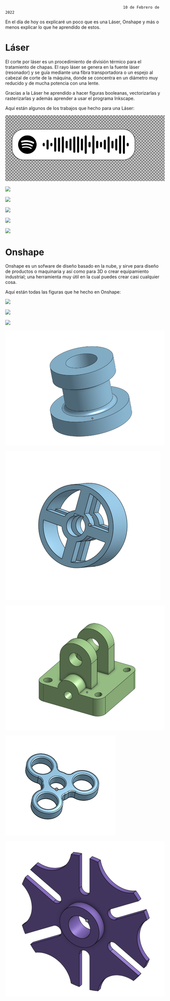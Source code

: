                                                         10 de Febrero de 2022


En el día de hoy os explicaré un poco que es una Láser, Onshape y más o menos explicar lo que he aprendido de estos.

# Láser

El corte por láser es un procedimiento de división térmico para el tratamiento de chapas. El rayo láser se genera en la fuente láser (resonador) y 
se guía mediante una fibra transportadora o un espejo al cabezal de corte de la máquina, donde se concentra en un diámetro muy reducido y de mucha potencia 
con una lente.

Gracias a la Láser he aprendido a hacer figuras booleanas, vectorizarlas y rasterizarlas y además aprender a usar el programa Inkscape.

Aquí están algunos de los trabajos que hecho para una Láser:

![](https://github.com/Tabrih/2D-y-3D/blob/main/Im%C3%A1genes/Canci%C3%B3n%20Inkscape.png)

![](https://github.com/Tabrih/2D-y-3D/blob/main/Im%C3%A1genes/Inkscape%20Leo%204.png)

![](https://github.com/Tabrih/2D-y-3D/blob/main/Im%C3%A1genes/Inkscape%20Leo%201.png)

![](https://github.com/Tabrih/2D-y-3D/blob/main/Im%C3%A1genes/Inkscape%20Leo%202.png)

![](https://github.com/Tabrih/2D-y-3D/blob/main/Im%C3%A1genes/Inkscape%20Leo%203.png)

![](https://github.com/Tabrih/2D-y-3D/blob/main/Im%C3%A1genes/Captura%20de%20pantalla%20de%202022-01-13%2013-36-34.png)

# Onshape

Onshape es un sofware de diseño basado en la nube, y sirve para diseño de productos o maquinaria y así como para 3D o crear equipamiento industrial; una herramienta muy útil en la cual puedes crear casi cualquier cosa.

Aquí están todas las figuras que he hecho en Onshape:

![](https://github.com/Tabrih/2D-y-3D/blob/main/Im%C3%A1genes/Pieza%201%20Onshape.png)

![](https://github.com/Tabrih/2D-y-3D/blob/main/Im%C3%A1genes/Pieza%202%20Onshape.png)

![](https://github.com/Tabrih/2D-y-3D/blob/main/Im%C3%A1genes/Pieza%203%20Onshape.png)

![](https://github.com/Tabrih/2D-y-3D/blob/main/Im%C3%A1genes/Pieza%204.png)

![](https://github.com/Tabrih/2D-y-3D/blob/main/Im%C3%A1genes/Pieza%205.png)

![](https://github.com/Tabrih/2D-y-3D/blob/main/Im%C3%A1genes/Pieza%206.png)

![](https://github.com/Tabrih/2D-y-3D/blob/main/Im%C3%A1genes/Pieza%207.png)

![](https://github.com/Tabrih/2D-y-3D/blob/main/Im%C3%A1genes/Pieza%208.png)



